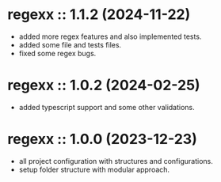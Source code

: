 # regexx :: 1.1.2 (2024-11-22)
 - added more regex features and also implemented tests.
 - added some file and tests files.
 - fixed some regex bugs.

# regexx :: 1.0.2 (2024-02-25)
 - added typescript support and some other validations.

# regexx :: 1.0.0 (2023-12-23)

- all project configuration with structures and configurations.
- setup folder structure with modular approach.